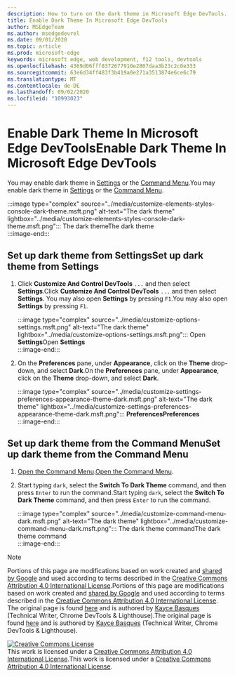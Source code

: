 ```yaml
---
description: How to turn on the dark theme in Microsoft Edge DevTools.
title: Enable Dark Theme In Microsoft Edge DevTools
author: MSEdgeTeam
ms.author: msedgedevrel
ms.date: 09/01/2020
ms.topic: article
ms.prod: microsoft-edge
keywords: microsoft edge, web development, f12 tools, devtools
ms.openlocfilehash: 4369d06fff8372677910e2807daa3b23c2c0e333
ms.sourcegitcommit: 63e6d34ff483f3b419a0e271a3513874e6ce6c79
ms.translationtype: MT
ms.contentlocale: de-DE
ms.lasthandoff: 09/02/2020
ms.locfileid: "10993023"
---
```

<!-- Copyright Kayce Basques 

   Licensed under the Apache License, Version 2.0 (the "License");
   you may not use this file except in compliance with the License.
   You may obtain a copy of the License at

       https://www.apache.org/licenses/LICENSE-2.0

   Unless required by applicable law or agreed to in writing, software
   distributed under the License is distributed on an "AS IS" BASIS,
   WITHOUT WARRANTIES OR CONDITIONS OF ANY KIND, either express or implied.
   See the License for the specific language governing permissions and
   limitations under the License.  -->





# <span data-ttu-id="9047f-104">Enable Dark Theme In Microsoft Edge DevTools</span><span class="sxs-lookup"><span data-stu-id="9047f-104">Enable Dark Theme In Microsoft Edge DevTools</span></span>   

  

<span data-ttu-id="9047f-105">You may enable dark theme in [Settings](#set-up-dark-theme-from-settings) or the [Command Menu](#set-up-dark-theme-from-the-command-menu).</span><span class="sxs-lookup"><span data-stu-id="9047f-105">You may enable dark theme in [Settings](#set-up-dark-theme-from-settings) or the [Command Menu](#set-up-dark-theme-from-the-command-menu).</span></span>  

:::image type="complex" source="../media/customize-elements-styles-console-dark-theme.msft.png" alt-text="The dark theme" lightbox="../media/customize-elements-styles-console-dark-theme.msft.png":::
   <span data-ttu-id="9047f-107">The dark theme</span><span class="sxs-lookup"><span data-stu-id="9047f-107">The dark theme</span></span>  
:::image-end:::  

## <span data-ttu-id="9047f-108">Set up dark theme from Settings</span><span class="sxs-lookup"><span data-stu-id="9047f-108">Set up dark theme from Settings</span></span>   

1.  <span data-ttu-id="9047f-109">Click **Customize And Control DevTools** `...` and then select **Settings**.</span><span class="sxs-lookup"><span data-stu-id="9047f-109">Click **Customize And Control DevTools** `...` and then select **Settings**.</span></span>  <span data-ttu-id="9047f-110">You may also open **Settings** by pressing `F1`.</span><span class="sxs-lookup"><span data-stu-id="9047f-110">You may also open **Settings** by pressing `F1`.</span></span>  
    
    :::image type="complex" source="../media/customize-options-settings.msft.png" alt-text="The dark theme" lightbox="../media/customize-options-settings.msft.png":::
       <span data-ttu-id="9047f-112">Open **Settings**</span><span class="sxs-lookup"><span data-stu-id="9047f-112">Open **Settings**</span></span>  
    :::image-end:::  

1.  <span data-ttu-id="9047f-113">On the **Preferences** pane,  under **Appearance**, click on the **Theme** drop-down, and select **Dark**.</span><span class="sxs-lookup"><span data-stu-id="9047f-113">On the **Preferences** pane,  under **Appearance**, click on the **Theme** drop-down, and select **Dark**.</span></span>  
    
    :::image type="complex" source="../media/customize-settings-preferences-appearance-theme-dark.msft.png" alt-text="The dark theme" lightbox="../media/customize-settings-preferences-appearance-theme-dark.msft.png":::
       **<span data-ttu-id="9047f-115">Preferences</span><span class="sxs-lookup"><span data-stu-id="9047f-115">Preferences</span></span>**  
    :::image-end:::  

## <span data-ttu-id="9047f-116">Set up dark theme from the Command Menu</span><span class="sxs-lookup"><span data-stu-id="9047f-116">Set up dark theme from the Command Menu</span></span>   

1.  <span data-ttu-id="9047f-117">[Open the Command Menu][DevtoolsCommandMenu].</span><span class="sxs-lookup"><span data-stu-id="9047f-117">[Open the Command Menu][DevtoolsCommandMenu].</span></span>  
1.  <span data-ttu-id="9047f-118">Start typing `dark`, select the **Switch To Dark Theme** command, and then press `Enter` to run the command.</span><span class="sxs-lookup"><span data-stu-id="9047f-118">Start typing `dark`, select the **Switch To Dark Theme** command, and then press `Enter` to run the command.</span></span>  
    
    :::image type="complex" source="../media/customize-command-menu-dark.msft.png" alt-text="The dark theme" lightbox="../media/customize-command-menu-dark.msft.png":::
       <span data-ttu-id="9047f-120">The dark theme command</span><span class="sxs-lookup"><span data-stu-id="9047f-120">The dark theme command</span></span>  
    :::image-end:::  
    
<!--  
   


-->  

<!-- links -->  

[DevtoolsCommandMenu]: ../command-menu/index.md "Command Menu | Microsoft Docs"  

> [!NOTE]
> <span data-ttu-id="9047f-122">Portions of this page are modifications based on work created and [shared by Google][GoogleSitePolicies] and used according to terms described in the [Creative Commons Attribution 4.0 International License][CCA4IL].</span><span class="sxs-lookup"><span data-stu-id="9047f-122">Portions of this page are modifications based on work created and [shared by Google][GoogleSitePolicies] and used according to terms described in the [Creative Commons Attribution 4.0 International License][CCA4IL].</span></span>  
> <span data-ttu-id="9047f-123">The original page is found [here](https://developers.google.com/web/tools/chrome-devtools/customize/dark-theme) and is authored by [Kayce Basques][KayceBasques] \(Technical Writer, Chrome DevTools \& Lighthouse\).</span><span class="sxs-lookup"><span data-stu-id="9047f-123">The original page is found [here](https://developers.google.com/web/tools/chrome-devtools/customize/dark-theme) and is authored by [Kayce Basques][KayceBasques] \(Technical Writer, Chrome DevTools \& Lighthouse\).</span></span>  

[![Creative Commons License][CCby4Image]][CCA4IL]  
<span data-ttu-id="9047f-125">This work is licensed under a [Creative Commons Attribution 4.0 International License][CCA4IL].</span><span class="sxs-lookup"><span data-stu-id="9047f-125">This work is licensed under a [Creative Commons Attribution 4.0 International License][CCA4IL].</span></span>  

[CCA4IL]: https://creativecommons.org/licenses/by/4.0  
[CCby4Image]: https://i.creativecommons.org/l/by/4.0/88x31.png  
[GoogleSitePolicies]: https://developers.google.com/terms/site-policies  
[KayceBasques]: https://developers.google.com/web/resources/contributors/kaycebasques  
